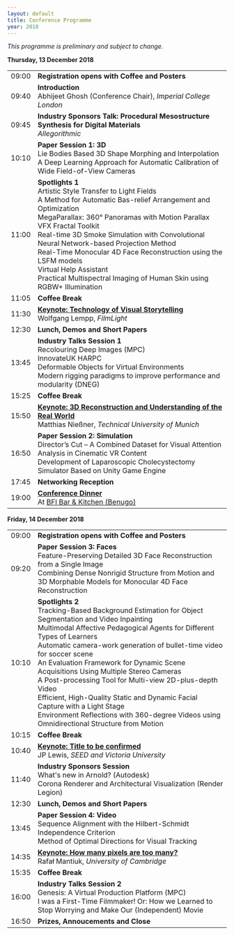 ```yaml
---
layout: default
title: Conference Programme
year: 2018
---
```


<!-- **The proceedings of the Symposium can now be acquired [from here](https://dl.acm.org/citation.cfm?id=3229147)**.

Please find the complete list of accepted submissions **[here](/2018/accepted/index.html)**. -->

*This programme is preliminary and subject to change.*

<div class="col-12 col-sm-12 col-lg-12">
	<div class="panel panel-default">
		<div class="panel-heading"><b>Thursday, 13 December 2018</b></div>
		<table class="table table-striped">
			<tr>
				<td>09:00</td>
				<td><b>Registration opens with Coffee and Posters</b></td>
			</tr>
			<tr>
				<td>09:40</td>
				<td><b>Introduction</b><br/>Abhijeet Ghosh (Conference Chair), <i>Imperial College London</i></td>
			</tr>
			<tr>
				<td>09:45</td>
				<td><b>Industry Sponsors Talk: Procedural Mesostructure Synthesis for Digital Materials</b><br/><i>Allegorithmic</i></td>
			</tr>
			<tr>
				<td>10:10</td>
				<td><b>Paper Session 1: 3D</b><br/><!--<i>To be confirmed (Chair)</i><br/>-->
				Lie Bodies Based 3D Shape Morphing and Interpolation<br/>
				A Deep Learning Approach for Automatic Calibration of Wide Field-of-View Cameras</td>
			</tr>
			<tr>
				<td>11:00</td>
				<td><b>Spotlights 1</b><br/>
				Artistic Style Transfer to Light Fields<br/>
				A Method for Automatic Bas-relief Arrangement and Optimization<br/>
				MegaParallax: 360° Panoramas with Motion Parallax<br/>
				VFX Fractal Toolkit<br/>
				Real-time 3D Smoke Simulation with Convolutional Neural Network-based Projection Method<br/>
				Real-Time Monocular 4D Face Reconstruction using the LSFM models<br/>
				Virtual Help Assistant<br/>
				Practical Multispectral Imaging of Human Skin using RGBW+ Illumination</td>
			</tr>
			<tr>
				<td>11:05</td>
				<td><b>Coffee Break</b></td>
			</tr>
			<tr>
				<td>11:30</td><td><a href="/2018/keynotes/#WL"><b>Keynote: Technology of Visual Storytelling</b></a><br/>Wolfgang Lempp, <i>FilmLight</i></td>
			</tr>
			<tr>
				<td>12:30</td>
				<td><b>Lunch, Demos and Short Papers</b></td>
			</tr>
			<tr>
				<td>13:45</td>
				<td><b>Industry Talks Session 1</b><br/><!--<i>To be confirmed (Chair)</i><br/>-->
				Recolouring Deep Images (MPC)<br/>
				InnovateUK HARPC<br/>
				Deformable Objects for Virtual Environments<br/>
				Modern rigging paradigms to improve performance and modularity (DNEG)</td>
			</tr>
			<tr>
				<td>15:25</td>
				<td><b>Coffee Break</b></td>
			</tr>
			<tr>
				<td>15:50</td><td><a href="/2018/keynotes/#MN"><b>Keynote:
3D Reconstruction and Understanding of the Real World</b></a><br/>Matthias Nießner, <i>Technical University of Munich</i></td>
			</tr>
			<tr>
				<td>16:50</td>
				<td><b>Paper Session 2: Simulation</b><br/><!--<i>To be confirmed (Chair)</i><br/>-->
				Director’s Cut – A Combined Dataset for Visual Attention Analysis in Cinematic VR Content<br/>
Development of Laparoscopic Cholecystectomy Simulator Based on Unity Game Engine</td>
			</tr>
			<tr>
				<td>17:45</td>
				<td><b>Networking Reception</b></td>
			</tr>
			<tr>
				<td>19:00</td>
				<td><a href="/2018/registration/#dinner"><b>Conference Dinner</b></a><br/>At <a href="https://www.benugo.com/restaurants/bfi-bar-kitchen">BFI Bar &amp; Kitchen (Benugo)</a></td>
			</tr>
		</table>
	</div>
	<div class="panel panel-default">
		<div class="panel-heading"><b>Friday, 14 December 2018</b></div>
		<table class="table table-striped">
			<tr>
				<td>09:00</td>
				<td><b>Registration opens with Coffee and Posters</b></td>
			</tr>
			<tr>
				<td>09:20</td>
				<td><b>Paper Session 3: Faces</b><br/><!--<i>To be confirmed (Chair)</i><br/>-->
				Feature-Preserving Detailed 3D Face Reconstruction from a Single Image<br/>
				Combining Dense Nonrigid Structure from Motion and 3D Morphable Models for Monocular 4D Face Reconstruction</td>
			</tr>
			<tr>
				<td>10:10</td>
				<td><b>Spotlights 2</b><br/>
				Tracking-Based Background Estimation for Object Segmentation and Video Inpainting<br/>
Multimodal Affective Pedagogical Agents for Different Types of Learners<br/>
Automatic camera-work generation of bullet-time video for soccer scene<br/>
An Evaluation Framework for Dynamic Scene Acquisitions Using Multiple Stereo Cameras<br/>
A Post-processing Tool for Multi-view 2D-plus-depth Video<br/>
Efficient, High-Quality Static and Dynamic Facial Capture with a Light Stage<br/>
Environment Reflections with 360-degree Videos using Omnidirectional Structure from Motion</td>
			</tr>
			<tr>
				<td>10:15</td>
				<td><b>Coffee Break</b></td>
			</tr>
			<tr>
				<td>10:40</td><td><a href="/2018/keynotes/#JPL"><b>Keynote:
Title to be confirmed</b></a><br/>JP Lewis, <i>SEED and Victoria University</i></td>
			</tr>
			<tr>
				<td>11:40</td>
				<td><b>Industry Sponsors Session</b><br/><!--<i>To be confirmed (Chair)</i><br/>-->
				What's new in Arnold? (Autodesk)<br/>
				Corona Renderer and Architectural Visualization (Render Legion)</td>
			</tr>
			<tr>
				<td>12:30</td>
				<td><b>Lunch, Demos and Short Papers</b></td>
			</tr>
			<tr>
				<td>13:45</td>
				<td><b>Paper Session 4: Video</b><br/><!--<i>To be confirmed (Chair)</i><br/>-->
				Sequence Alignment with the Hilbert-Schmidt Independence Criterion<br/>
				Method of Optimal Directions for Visual Tracking</td>
			</tr>
			<tr>
				<td>14:35</td><td><a href="/2018/keynotes/#RM"><b>Keynote:
How many pixels are too many?</b></a><br/>Rafał Mantiuk, <i>University of Cambridge</i></td>
			</tr>
			<tr>
				<td>15:35</td>
				<td><b>Coffee Break</b></td>
			</tr>
			<tr>
				<td>16:00</td>
				<td><b>Industry Talks Session 2</b><br/><!--<i>To be confirmed (Chair)</i><br/>-->
				Genesis: A Virtual Production Platform (MPC)<br/>
				I was a First-Time Filmmaker! Or: How we Learned to Stop Worrying and Make Our (Independent) Movie</td>
			</tr>
			<tr>
				<td>16:50</td>
				<td><b>Prizes, Annoucements and Close</b></td>
			</tr>
		</table>
	</div>
</div>
